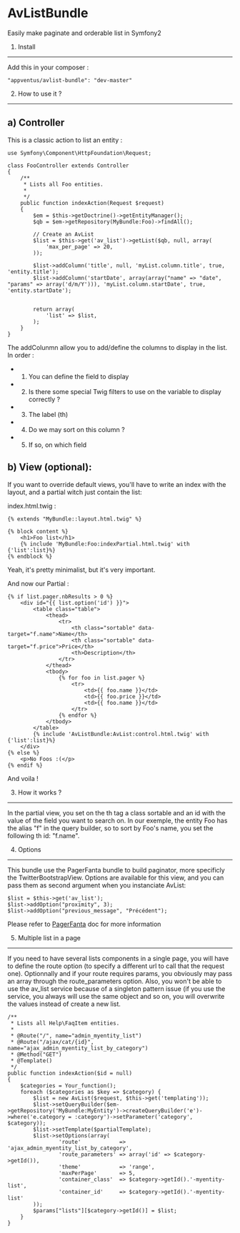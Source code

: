 AvListBundle
============

Easily make paginate and orderable list in Symfony2

1) Install
----------------

Add this in your composer :

    "appventus/avlist-bundle": "dev-master"


2) How to use it ?
----------------

a) Controller
----------------

This is a classic action to list an entity :

    use Symfony\Component\HttpFoundation\Request;

    class FooController extends Controller
    {
        /**
         * Lists all Foo entities.
         *
         */
        public function indexAction(Request $request)
        {
            $em = $this->getDoctrine()->getEntityManager();
            $qb = $em->getRepository(MyBundle:Foo)->findAll();

            // Create an AvList
            $list = $this->get('av_list')->getList($qb, null, array(
                'max_per_page' => 20,
            ));

            $list->addColumn('title', null, 'myList.column.title', true, 'entity.title');
            $list->addColumn('startDate', array(array("name" => "date", "params" => array('d/m/Y'))), 'myList.column.startDate', true, 'entity.startDate');


            return array(
                'list' => $list,
            );
        }
    }

The addColunmn allow you to add/define the columns to display in the list. In order :

- 1. You can define the field to display
- 2. Is there some special Twig filters to use on the variable to display correctly ?
- 3. The label (th)
- 4. Do we may sort on this column ?
- 5. If so, on which field


b) View (optional):
---------------

If you want to override default views, you'll have to write an index with the layout, and a partial witch just contain the list:

index.html.twig :

    {% extends "MyBundle::layout.html.twig" %}

    {% block content %}
        <h1>Foo list</h1>
        {% include 'MyBundle:Foo:indexPartial.html.twig' with {'list':list}%}
    {% endblock %}

Yeah, it's pretty minimalist, but it's very important.

And now our Partial :

    {% if list.pager.nbResults > 0 %}
        <div id="{{ list.option('id') }}">
            <table class="table">
                <thead>
                    <tr>
                        <th class="sortable" data-target="f.name">Name</th>
                        <th class="sortable" data-target="f.price">Price</th>
                        <th>Description</th>
                    </tr>
                </thead>
                <tbody>
                    {% for foo in list.pager %}
                        <tr>
                            <td>{{ foo.name }}</td>
                            <td>{{ foo.price }}</td>
                            <td>{{ foo.name }}</td>
                        </tr>
                    {% endfor %}
                </tbody>
            </table>
            {% include 'AvListBundle:AvList:control.html.twig' with {'list':list}%}
        </div>
    {% else %}
        <p>No Foos :(</p>
    {% endif %}

And voila !

3) How it works ?
-----------------

In the partial view, you set on the th tag a class sortable and an id with the value of the field you want to search on.
In our exemple, the entity Foo has the alias "f" in the query builder, so to sort by Foo's name, you set the following th id: "f.name".

4) Options
----------------

This bundle use the PagerFanta bundle to build paginator, more specificly the TwitterBootstrapView. Options are available for this view, and you can pass them as second argument when you instanciate AvList:

    $list = $this->get('av_list');
    $list->addOption("proximity", 3);
    $list->addOption("previous_message", "Précédent");


Please refer to [PagerFanta](https://github.com/whiteoctober/Pagerfanta/blob/master/README.md) doc for more information


5) Multiple list in a page
----------------

If you need to have several lists components in a single page, you will have to define the route option (to specify a different url to call that the request one). Optionnally and if your route requires params, you obviously may pass an array through the route_parameters option.
Also, you won't be able to use the av_list service because of a singleton pattern issue (if you use the service, you always will use the same object and so on, you will overwrite the values instead of create a new list.

    /**
     * Lists all Help\FaqItem entities.
     *
     * @Route("/", name="admin_myentity_list")
     * @Route("/ajax/cat/{id}", name="ajax_admin_myentity_list_by_category")
     * @Method("GET")
     * @Template()
     */
    public function indexAction($id = null)
    {
        $categories = Your_function();
        foreach ($categories as $key => $category) {
            $list = new AvList($request, $this->get('templating'));
            $list->setQueryBuilder($em->getRepository('MyBundle:MyEntity')->createQueryBuilder('e')->where('e.category = :category')->setParameter('category', $category));
            $list->setTemplate($partialTemplate);
            $list->setOptions(array(
                    'route'            => 'ajax_admin_myentity_list_by_category',
                    'route_parameters' => array('id' => $category->getId()),
                    'theme'            => 'range',
                    'maxPerPage'       => 5,
                    'container_class'  => $category->getId().'-myentity-list',
                    'container_id'     => $category->getId().'-myentity-list'
            ));
            $params["lists"][$category->getId()] = $list;
        }
    }

